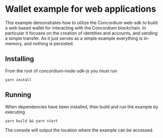 # Wallet example for web applications

This example demonstrates how to utilize the Concordium web-sdk to build a web based wallet for interacting with the Concordium blockchain. In particular
it focuses on the creation of identities and accounts, and sending a simple transfer. As it just serves as a simple example everything is in-memory, and
nothing is persisted.

## Installing

From the root of concordium-node-sdk-js you must run

```console
yarn install
```

## Running

When dependencies have been installed, then build and run the example by executing

```console
yarn build && yarn start
```

The console will output the location where the example can be accessed.
